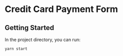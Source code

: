 # Credit Card Payment Form

## Getting Started

In the project directory, you can run:

```cmd
yarn start
```
